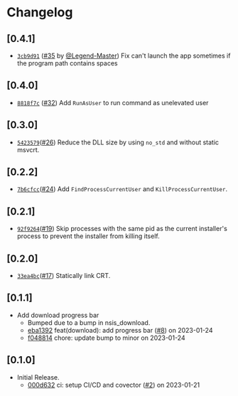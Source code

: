 # Changelog

## \[0.4.1]

-   [`3cb9d91`](https://www.github.com/tauri-apps/nsis-tauri-utils/commit/3cb9d9126a3e269ddfcf96617de08a73402182f2)
    ([#35](https://www.github.com/tauri-apps/nsis-tauri-utils/pull/35) by
    [@Legend-Master](https://www.github.com/tauri-apps/nsis-tauri-utils/../../Legend-Master))
    Fix can't launch the app sometimes if the program path contains spaces

## \[0.4.0]

-   [`8818f7c`](https://www.github.com/tauri-apps/nsis-tauri-utils/commit/8818f7cbfbf3f344f74508fccf9068c1eb58f52f)
    ([#32](https://www.github.com/tauri-apps/nsis-tauri-utils/pull/32)) Add
    `RunAsUser` to run command as unelevated user

## \[0.3.0]

-   [`5423579`](https://www.github.com/tauri-apps/nsis-tauri-utils/commit/5423579860016c4f3074831eda03096ee4854e73)([#26](https://www.github.com/tauri-apps/nsis-tauri-utils/pull/26))
    Reduce the DLL size by using `no_std` and without static msvcrt.

## \[0.2.2]

-   [`7b6cfcc`](https://www.github.com/tauri-apps/nsis-tauri-utils/commit/7b6cfccd71c04a2ee87d6665b6822ccfe6d389b5)([#24](https://www.github.com/tauri-apps/nsis-tauri-utils/pull/24))
    Add `FindProcessCurrentUser` and `KillProcessCurrentUser`.

## \[0.2.1]

-   [`92f9264`](https://www.github.com/tauri-apps/nsis-tauri-utils/commit/92f92648b50fd298590570f43ed00de089609536)([#19](https://www.github.com/tauri-apps/nsis-tauri-utils/pull/19))
    Skip processes with the same pid as the current installer's process to
    prevent the installer from killing itself.

## \[0.2.0]

-   [`33ea4bc`](https://www.github.com/tauri-apps/nsis-tauri-utils/commit/33ea4bcf2a573461ebc5181ef2921d8746005049)([#17](https://www.github.com/tauri-apps/nsis-tauri-utils/pull/17))
    Statically link CRT.

## \[0.1.1]

-   Add download progress bar
    -   Bumped due to a bump in nsis_download.
    -   [eba1392](https://www.github.com/tauri-apps/nsis-tauri-utils/commit/eba1392081d22879383ba1e21c6b7bceb19a42f2)
        feat(download): add progress bar
        ([#8](https://www.github.com/tauri-apps/nsis-tauri-utils/pull/8)) on
        2023-01-24
    -   [f048814](https://www.github.com/tauri-apps/nsis-tauri-utils/commit/f048814ba73b0f7436e9e25bb9cb0885e8e05fef)
        chore: update bump to minor on 2023-01-24

## \[0.1.0]

-   Initial Release.
    -   [000d632](https://www.github.com/tauri-apps/nsis-tauri-utils/commit/000d6326333f862741f1514de34542316445951e)
        ci: setup CI/CD and covector
        ([#2](https://www.github.com/tauri-apps/nsis-tauri-utils/pull/2)) on
        2023-01-21
